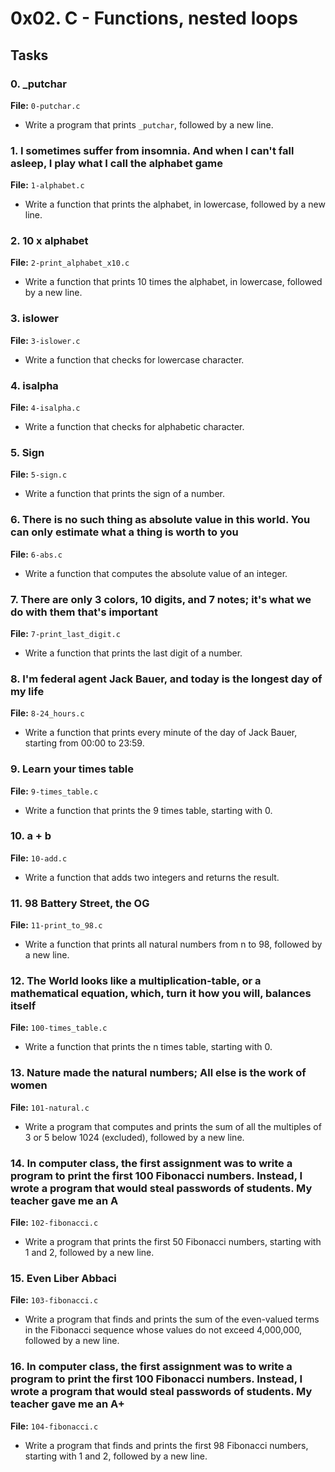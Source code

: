 # 0x02. C - Functions, nested loops

## Tasks

### 0. _putchar
**File:** `0-putchar.c`
- Write a program that prints `_putchar`, followed by a new line.

### 1. I sometimes suffer from insomnia. And when I can't fall asleep, I play what I call the alphabet game
**File:** `1-alphabet.c`
- Write a function that prints the alphabet, in lowercase, followed by a new line.

### 2. 10 x alphabet
**File:** `2-print_alphabet_x10.c`
- Write a function that prints 10 times the alphabet, in lowercase, followed by a new line.

### 3. islower
**File:** `3-islower.c`
- Write a function that checks for lowercase character.

### 4. isalpha
**File:** `4-isalpha.c`
- Write a function that checks for alphabetic character.

### 5. Sign
**File:** `5-sign.c`
- Write a function that prints the sign of a number.

### 6. There is no such thing as absolute value in this world. You can only estimate what a thing is worth to you
**File:** `6-abs.c`
- Write a function that computes the absolute value of an integer.

### 7. There are only 3 colors, 10 digits, and 7 notes; it's what we do with them that's important
**File:** `7-print_last_digit.c`
- Write a function that prints the last digit of a number.

### 8. I'm federal agent Jack Bauer, and today is the longest day of my life
**File:** `8-24_hours.c`
- Write a function that prints every minute of the day of Jack Bauer, starting from 00:00 to 23:59.

### 9. Learn your times table
**File:** `9-times_table.c`
- Write a function that prints the 9 times table, starting with 0.

### 10. a + b
**File:** `10-add.c`
- Write a function that adds two integers and returns the result.

### 11. 98 Battery Street, the OG
**File:** `11-print_to_98.c`
- Write a function that prints all natural numbers from n to 98, followed by a new line.

### 12. The World looks like a multiplication-table, or a mathematical equation, which, turn it how you will, balances itself
**File:** `100-times_table.c`
- Write a function that prints the n times table, starting with 0.

### 13. Nature made the natural numbers; All else is the work of women
**File:** `101-natural.c`
- Write a program that computes and prints the sum of all the multiples of 3 or 5 below 1024 (excluded), followed by a new line.

### 14. In computer class, the first assignment was to write a program to print the first 100 Fibonacci numbers. Instead, I wrote a program that would steal passwords of students. My teacher gave me an A
**File:** `102-fibonacci.c`
- Write a program that prints the first 50 Fibonacci numbers, starting with 1 and 2, followed by a new line.

### 15. Even Liber Abbaci
**File:** `103-fibonacci.c`
- Write a program that finds and prints the sum of the even-valued terms in the Fibonacci sequence whose values do not exceed 4,000,000, followed by a new line.

### 16. In computer class, the first assignment was to write a program to print the first 100 Fibonacci numbers. Instead, I wrote a program that would steal passwords of students. My teacher gave me an A+
**File:** `104-fibonacci.c`
- Write a program that finds and prints the first 98 Fibonacci numbers, starting with 1 and 2, followed by a new line.

